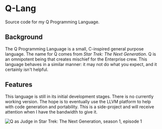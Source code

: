 # Q-Lang
Source code for my Q Programming Language. 

## Background

The Q Programming Language is a small, C-inspired general purpose language. The name for Q comes from *Star Trek: The Next Generation*. Q is an omnipotent being 
that creates mischief for the Enterprise crew. This language behaves in a similar manner: it may not do what you expect, and it certainly isn't helpful.

## Features

This language is still in its initial development stages. There is no currently working version. The hope is to eventually use the LLVM platform to help with code
generation and portability. This is a side-project and will receive attention when I have the bandwidth to give it.

![Q as Judge in Star Trek: The Next Generation, season 1, episode 1](https://i1.wp.com/melanierousselfiction.com/wp-content/uploads/2019/04/star-trek-tng-s01e01-encounter-at-farpoint-2.jpg "Q")
